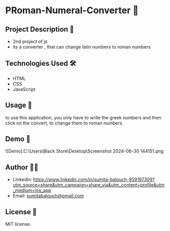 # PRoman-Numeral-Converter 🚀

## Project Description 📝
- 2nd project of js
- its a converter , that can change latin numbers to roman numbers

## Technologies Used 🛠️
- HTML
- CSS
- JavaScript

## Usage 🎯
to use this application, you only have to write the greek numbers and then click on the convert, to change them to roman numbers

## Demo 📸
![Demo]:C:\Users\Black Store\Desktop\Screenshot 2024-06-30 144151.png

## Author 👩‍💻
- LinkedIn: https://www.linkedin.com/in/sumita-balouch-959197309?utm_source=share&utm_campaign=share_via&utm_content=profile&utm_medium=ios_app
- Email: sumitabalouch@gmail.com

## License 📜
MIT license.

